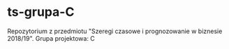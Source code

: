 # ts-grupa-C

Repozytorium z przedmiotu "Szeregi czasowe i prognozowanie w biznesie 2018/19". Grupa projektowa: C
